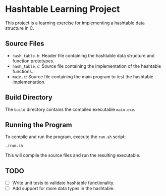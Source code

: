 # Hashtable Learning Project

This project is a learning exercise for implementing a hashtable data structure in C.

## Source Files

- `hash_table.h`: Header file containing the hashtable data structure and function prototypes.
- `hash_table.c`: Source file containing the implementation of the hashtable functions.
- `main.c`: Source file containing the main program to test the hashtable implementation.

## Build Directory

The `build` directory contains the compiled executable `main.exe`.

## Running the Program

To compile and run the program, execute the `run.sh` script: 
```bash
./run.sh
```

    
This will compile the source files and run the resulting executable.

## TODO

- [ ] Write unit tests to validate hashtable functionality.
- [ ] Add support for more data types in the hashtable.
